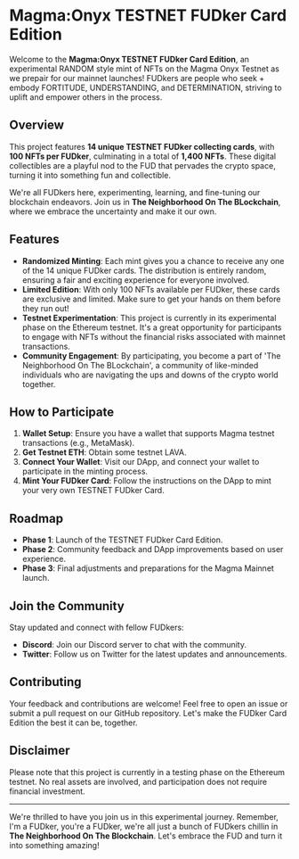 # Magma:Onyx TESTNET FUDker Card Edition

Welcome to the **Magma:Onyx TESTNET FUDker Card Edition**, an experimental RANDOM style mint of NFTs on the Magma Onyx Testnet as we prepair for our mainnet launches! FUDkers are people who seek + embody FORTITUDE, UNDERSTANDING, and DETERMINATION, striving to uplift and empower others in the process.

## Overview

This project features **14 unique TESTNET FUDker collecting cards**, with **100 NFTs per FUDker**, culminating in a total of **1,400 NFTs**. These digital collectibles are a playful nod to the FUD that pervades the crypto space, turning it into something fun and collectible.

We're all FUDkers here, experimenting, learning, and fine-tuning our blockchain endeavors. Join us in **The Neighborhood On The BLockchain**, where we embrace the uncertainty and make it our own.

## Features

- **Randomized Minting**: Each mint gives you a chance to receive any one of the 14 unique FUDker cards. The distribution is entirely random, ensuring a fair and exciting experience for everyone involved.
- **Limited Edition**: With only 100 NFTs available per FUDker, these cards are exclusive and limited. Make sure to get your hands on them before they run out!
- **Testnet Experimentation**: This project is currently in its experimental phase on the Ethereum testnet. It's a great opportunity for participants to engage with NFTs without the financial risks associated with mainnet transactions.
- **Community Engagement**: By participating, you become a part of 'The Neighborhood On The BLockchain', a community of like-minded individuals who are navigating the ups and downs of the crypto world together.

## How to Participate

1. **Wallet Setup**: Ensure you have a wallet that supports Magma testnet transactions (e.g., MetaMask).
2. **Get Testnet ETH**: Obtain some testnet LAVA.
3. **Connect Your Wallet**: Visit our DApp, and connect your wallet to participate in the minting process.
4. **Mint Your FUDker Card**: Follow the instructions on the DApp to mint your very own TESTNET FUDker Card.

## Roadmap

- **Phase 1**: Launch of the TESTNET FUDker Card Edition.
- **Phase 2**: Community feedback and DApp improvements based on user experience.
- **Phase 3**: Final adjustments and preparations for the Magma Mainnet launch.

## Join the Community

Stay updated and connect with fellow FUDkers:

- **Discord**: Join our Discord server to chat with the community.
- **Twitter**: Follow us on Twitter for the latest updates and announcements.

## Contributing

Your feedback and contributions are welcome! Feel free to open an issue or submit a pull request on our GitHub repository. Let's make the FUDker Card Edition the best it can be, together.

## Disclaimer

Please note that this project is currently in a testing phase on the Ethereum testnet. No real assets are involved, and participation does not require financial investment.

---

We're thrilled to have you join us in this experimental journey. Remember, I'm a FUDker, you're a FUDker, we're all just a bunch of FUDkers chillin in **The Neighborhood On The Blockchain**. Let's embrace the FUD and turn it into something amazing!

